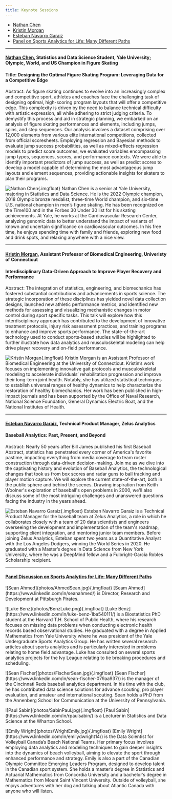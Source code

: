 ```yaml
---
title: Keynote Sessions
---
```


* <a href="#chen">Nathan Chen</a>
* <a href="#morgan">Kristin Morgan</a>
* <a href="#garaiz">Esteban Navarro Garaiz</a>
* <a href="#panel">Panel on Sports Analytics for Life: Many Different Paths</a>
  
------


<div class="row-fluid">

<h4 class="mb-3" id="chen"><a href="https://nathanchen.figureskatersonline.com/"
target="_blank" rel="noopener">Nathan Chen</a>,
Statistics and Data Science Student, Yale University; Olympic, World, and US Champion in Figure Skating</h4>

#### Title: Designing the Optimal Figure Skating Program: Leveraging Data for a Competitive Edge

Abstract: As figure skating continues to evolve into an increasingly
complex and competitive sport, athletes and coaches face the
challenging task of designing optimal, high-scoring program layouts
that will offer a competitive edge. This complexity is driven by the
need to balance technical difficulty with artistic expression, all
while adhering to strict judging criteria. To demystify this process
and aid in strategic planning, we embarked on an analysis of figure
skating performances and elements, including jumps, spins, and step
sequences. Our analysis involves a dataset comprising over 12,000
elements from various elite international competitions, collected from
official scoresheets. Employing regression and Bayesian methods to
evaluate jump success probabilities, as well as mixed-effects
regression models to predict score outcomes, we evaluated variables
encompassing jump types, sequences, scores, and performance
contexts. We were able to identify important predictors of jump
success, as well as predict scores to develop a model capable of
determining the most advantageous jump layouts and element sequences,
providing actionable insights for skaters to plan their programs.


![Nathan Chen](photos/ChenNathan.jpg){.imgfloat}
Nathan Chen is a senior at Yale University, majoring in Statistics and
Data Science. He is the 2022 Olympic champion, 2018 Olympic bronze
medalist, three-time World champion, and six-time U.S. national
champion in men’s figure skating. He has been recognized on the
Time100 and in the Forbes 30 Under 30 list for his skating
achievements. At Yale, he works at the Cardiovascular Research Center,
analyzing genomic data to better understand the impact of variants of
known and uncertain significance on cardiovascular outcomes. In his
free time, he enjoys spending time with family and friends, exploring
new food and drink spots, and relaxing anywhere with a nice view.


</div>


------

<div class="row-fluid">

<h4 class="mb-3" id="chen"><a href="https://www.bme.uconn.edu/faculty-staff/core-faculty/morgan-kristin-2/"
target="_blank" rel="noopener">Kristin Morgan</a>,
Assistant Professor of Biomedical Engineering, Univeristy of Connecticut</h4>

#### Interdisciplinary Data-Driven Approach to Improve Player Recovery and Performance

Abstract: The integration of statistics, engineering, and biomechanics
has fostered substantial contributions and advancements in sports
science. The strategic incorporation of these disciplines has yielded
novel data collection designs, launched new athletic performance
metrics, and identified new methods for assessing and visualizing
mechanistic changes in motor control during sport specific tasks. This
talk will explore how this interdisciplinary approach has contributed
to the development of innovative treatment protocols, injury risk
assessment practices, and training programs to enhance and improve
sports performance. The state-of-the-art technology used to conduct
sports-based studies will be highlighted to further illustrate how
data analytics and musculoskeletal modeling can help drive player
recovery and on-field performance.


![Kristin Morgan](photos/MorganKristin.jpg){.imgfloat}
Kristin Morgan is an Assistant Professor of Biomedical Engineering at
the University of Connecticut. Kristin’s work focuses on implementing
innovative gait protocols and musculoskeletal modeling to accelerate
individuals’ rehabilitation progression and improve their long-term
joint health. Notably, she has utilized statistical techniques to
establish universal ranges of healthy dynamics to help characterize
the restoration of healthy biomechanics. Her work has been published
in high-impact journals and has been supported by the Office of Naval
Research, National Science Foundation, General Dynamics Electric Boat,
and the National Institutes of Health.


</div>

------

<div class="row-fluid">

<h4 class="mb-3" id="garaiz"><a href="https://estebanng.github.io/"
target="_blank" rel="noopener">Esteban Navarro Garaiz</a>,
Technical Product Manager, Zelus Analytics</h4>

#### Baseball Analytics: Past, Present, and Beyond

Abstract: Nearly 50 years after Bill James published his first
Baseball Abstract, statistics has penetrated every corner of America's
favorite pastime, impacting everything from media coverage to team
roster construction through data-driven decision-making.
Join me as we dive into the captivating history and evolution of
Baseball Analytics, the technological changes that took us from box
scores and radar guns to ball tracking and player motion capture. We
will explore the current state-of-the-art, both in the public sphere
and behind the scenes. Drawing inspiration from Keith Woolner's
exploration of baseball's open problems in 2000, we'll also discuss
some of the most intriguing challenges and unanswered questions facing
the industry in the years ahead.


![Esteban Navarro Garaiz](photos/GaraizEsteban.jpg){.imgfloat}
Esteban Navarro Garaiz is a Technical Product Manager for the baseball
team at Zelus Analytics, a role in which he collaborates closely with
a team of 20 data scientists and engineers overseeing the development
and implementation of the team's roadmap, supporting client
integration, and mentoring junior team members. Before joining Zelus
Analytics, Esteban spent two years as a Quantitative Analyst with the
Los Angeles Dodgers, winning the World Series in 2020. He graduated
with a Master’s degree in Data Science from New York University, where
he was a DeepMind fellow and a Fulbright-García Robles Scholarship
recipient.


</div>

------

<div class="row-fluid">

<h4 class="mb-3" id="panel"><a href=""
target="_blank" rel="noopener">Panel Discussion on Sports Analytics
for Life: Many Different Paths</a>
&nbsp;</h4>

<p id="amhed">
![Sean Ahmed](photos/AhmedSean.jpg){.imgfloat}
[Seam Ahmed](https://www.linkedin.com/in/seanahmed/) is Director, 
Research and Development at Pittsburgh Pirates.
</p>


<p id="benz">
![Luke Benz](photos/BenzLuke.png){.imgfloat}
[Luke Benz](https://www.linkedin.com/in/luke-benz-1ba540111/) 
is a Biostatistics PhD student at the Harvard T.H. School of Public
Health, where his research focuses on missing data problems when
conducting electronic health records based observational studies. He
graduated with a degree in Applied Mathematics from Yale University
where he was president of the Yale Undergraduate Sports Analytics
Group. He has written several research articles about sports analytics
and is particularly interested in problems relating to home field
advantage. Luke has consulted on several sports analytics projects for
the Ivy League relating to tie breaking procedures and scheduling.
</p>

<p id="fischer">
![Sean Fischer](photos/FischerSean.jpg){.imgfloat}
[Sean Fischer](https://www.linkedin.com/in/sean-fischer-079aa937/)
is the manager of the Cincinnati Reds baseball analytics
department. In his time with the club, he has contributed data science
solutions for advance scouting, pro player evaluation, and amateur and
international scouting. Sean holds a PhD from the Annenberg School for
Communication at the University of Pennsylvania.


</p>

<p id="fischer">
![Paul Sabin](photos/SabinPaul.jpg){.imgfloat}
[Paul Sabin](https://www.linkedin.com/in/rpaulsabin/) is
a Lecturer in Statistics and Data Science at the Wharton School.
</p>

<p id="fischer">
![Emily Wright](photos/WrightEmily.jpg){.imgfloat}
[Emily Wright](https://www.linkedin.com/in/emilydwright14/) is
the Data Scientist for Volleyball Canada’s Beach National Teams. Her
primary focus involves employing data analytics and modeling
techniques to gain deeper insights into the dynamics of beach
volleyball, aiming to elevate the sport through enhanced performance
and strategy. Emily is also a part of the Canadian Olympic Committee
Emerging Leaders Program, designed to develop talent in the Canadian
sport system. She holds a master’s degree in Statistics and Actuarial
Mathematics from Concordia University and a bachelor’s degree in
Mathematics from Mount Saint Vincent University. Outside of
volleyball, she enjoys adventures with her dog and talking about
Atlantic Canada with anyone who will listen.
</p>

</div>
